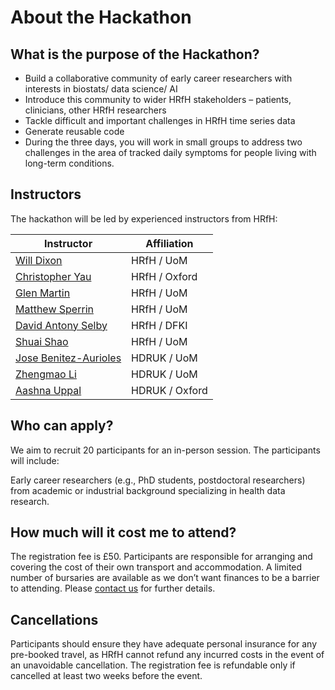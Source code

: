 # About the Hackathon

## What is the purpose of the Hackathon?

- Build a collaborative community of early career researchers with interests in biostats/ data science/ AI
- Introduce this community to wider HRfH stakeholders – patients, clinicians, other HRfH researchers
- Tackle difficult and important challenges in HRfH time series data
- Generate reusable code
- During the three days, you will work in small groups to address two challenges in the area of tracked daily symptoms for people living with long-term conditions.

## Instructors

The hackathon will be led by experienced instructors from HRfH:

| Instructor                                                      | Affiliation   |
|-----------------------------------------------------------------|---------------|
| [Will Dixon](https://research.manchester.ac.uk/en/persons/will.dixon)  | HRfH / UoM    |
| [Christopher Yau](https://www.bdi.ox.ac.uk/Team/christopher-yau)  | HRfH / Oxford |
| [Glen Martin](https://research.manchester.ac.uk/en/persons/glen.martin)  | HRfH / UoM    |
| [Matthew Sperrin](https://research.manchester.ac.uk/en/persons/matthew.sperrin)  | HRfH / UoM    |
| [David Antony Selby](https://sebastian.vollmer.ms/author/david-antony-selby/)  | HRfH / DFKI   |
| [Shuai Shao](https://www.linkedin.com/in/shuai-shao-b632b3b6/)  | HRfH / UoM    |
| [Jose Benitez-Aurioles](https://www.hdruk.ac.uk/people/jose-benitez-aurioles/)  | HDRUK / UoM   |
| [Zhengmao Li](https://www.hdruk.ac.uk/people/zhengmao-li/)  | HDRUK / UoM    |
| [Aashna Uppal](https://www.hdruk.ac.uk/people/aashna-uppal/)  | HDRUK / Oxford |


## Who can apply?

We aim to recruit 20 participants for an in-person session. The participants will include:

Early career researchers (e.g., PhD students, postdoctoral researchers) from academic or industrial background specializing in health data research.



## How much will it cost me to attend?

The registration fee is £50. Participants are responsible for arranging and covering the cost of their own transport and accommodation. A limited number of bursaries are available as we don’t want finances to be a barrier to attending. Please [contact us](mailto:hrfh@manchester.ac.uk) for further details.

## Cancellations

Participants should ensure they have adequate personal insurance for any pre-booked travel, as HRfH cannot refund any incurred costs in the event of an unavoidable cancellation. The registration fee is refundable only if cancelled at least two weeks before the event.
